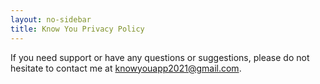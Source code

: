 ```yaml
---
layout: no-sidebar
title: Know You Privacy Policy
---
```


If you need support or have any questions or suggestions, please do not hesitate to contact me at <knowyouapp2021@gmail.com>.
